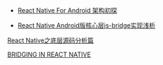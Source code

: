 - [React Native For Android 架构初探](http://mp.weixin.qq.com/s?__biz=MzI1MTA1MzM2Nw==&mid=207782506&idx=1&sn=3ff6b03c0d59fbda406f64739d9272cf&scene=1&srcid=1009Q3qo6mLeT2ydjdzUwLQ7&from=groupmessage&isappinstalled=0#rd)

- [React Native Android版核心层js-bridge实现浅析](http://supercocoa.github.io/2015/09/26/react_native_android_js_bridge/)

[React Native之底层源码分析篇 ](http://blog.csdn.net/u014486880/article/details/51535391#rd)

[BRIDGING IN REACT NATIVE](http://tadeuzagallo.com/blog/react-native-bridge/)